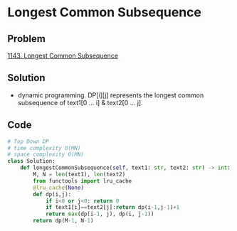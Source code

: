 # Longest Common Subsequence
## Problem
[1143. Longest Common Subsequence](https://leetcode.com/problems/longest-common-subsequence/)

## Solution 
- dynamic programming. DP[i][j] represents the longest common subsequence of text1[0 ... i] & text2[0 ... j].

## Code
```python
# Top Down DP
# time complexity O(MN)
# space complexity O(MN)
class Solution:
    def longestCommonSubsequence(self, text1: str, text2: str) -> int:
        M, N = len(text1), len(text2)
        from functools import lru_cache
        @lru_cache(None)
        def dp(i,j):
            if i<0 or j<0: return 0
            if text1[i]==text2[j]:return dp(i-1,j-1)+1
            return max(dp(i-1, j), dp(i, j-1))
        return dp(M-1, N-1)
```
